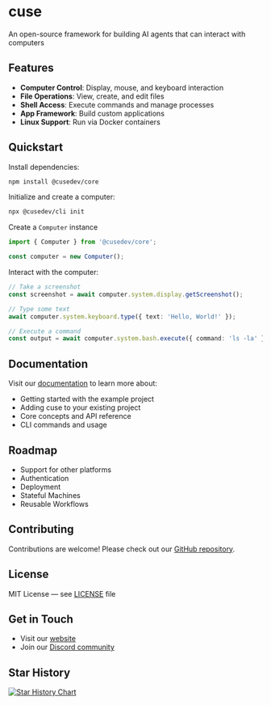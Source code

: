 # cuse

An open-source framework for building AI agents that can interact with computers

## Features

- **Computer Control**: Display, mouse, and keyboard interaction
- **File Operations**: View, create, and edit files
- **Shell Access**: Execute commands and manage processes
- **App Framework**: Build custom applications
- **Linux Support**: Run via Docker containers

## Quickstart

Install dependencies:

```bash
npm install @cusedev/core
```

Initialize and create a computer:

```bash
npx @cusedev/cli init
```

Create a `Computer` instance

```typescript
import { Computer } from '@cusedev/core';

const computer = new Computer();
```

Interact with the computer:

```typescript
// Take a screenshot
const screenshot = await computer.system.display.getScreenshot();

// Type some text
await computer.system.keyboard.type({ text: 'Hello, World!' });

// Execute a command
const output = await computer.system.bash.execute({ command: 'ls -la' });
```

## Documentation

Visit our [documentation](https://docs.cuse.dev) to learn more about:

- Getting started with the example project
- Adding cuse to your existing project
- Core concepts and API reference
- CLI commands and usage

## Roadmap

- Support for other platforms
- Authentication
- Deployment
- Stateful Machines
- Reusable Workflows

## Contributing

Contributions are welcome! Please check out our [GitHub repository](https://github.com/cuse-dev/cuse).

## License

MIT License — see [LICENSE](LICENSE) file

## Get in Touch

- Visit our [website](https://cuse.dev)
- Join our [Discord community](https://discord.gg/56svtW9M)

## Star History

[![Star History Chart](https://api.star-history.com/svg?repos=cuse-dev/cuse&type=Date&theme=dark)](https://star-history.com/#cuse-dev/cuse&Date)
